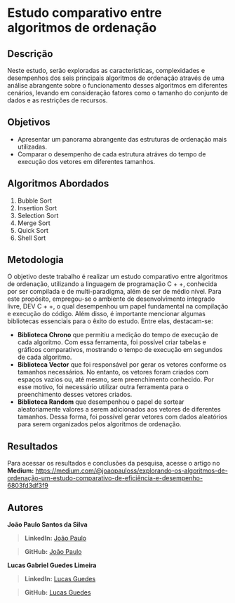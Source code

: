 # Estudo comparativo entre algoritmos de ordenação

## Descrição
Neste estudo, serão exploradas as características, complexidades e desempenhos dos seis principais algoritmos de ordenação através de uma análise abrangente sobre o funcionamento desses algoritmos em diferentes cenários, levando em consideração fatores como o tamanho do conjunto de dados e as restrições de recursos.

## Objetivos
- Apresentar um panorama abrangente das estruturas de ordenação mais utilizadas.
- Comparar o desempenho de cada estrutura atráves do tempo de execução dos vetores em diferentes tamanhos.

## Algoritmos Abordados
1. Bubble Sort
2. Insertion Sort
3. Selection Sort
4. Merge Sort
5. Quick Sort
6. Shell Sort

## Metodologia
O objetivo deste trabalho é realizar um estudo comparativo entre algoritmos de ordenação, utilizando a linguagem de programação C + +, conhecida por ser compilada e de multi-paradigma, além de ser de médio nível. Para este propósito, empregou-se o ambiente de desenvolvimento integrado livre, DEV C + +, o qual desempenhou um papel fundamental na compilação e execução do código.
Além disso, é importante mencionar algumas bibliotecas essenciais para o êxito do estudo. Entre elas, destacam-se:
- **Biblioteca Chrono** que permitiu a medição do tempo de execução de cada algoritmo. Com essa ferramenta, foi possível criar tabelas e gráficos comparativos, mostrando o tempo de execução em segundos de cada algoritmo.
- **Biblioteca Vector** que foi responsável por gerar os vetores conforme os tamanhos necessários. No entanto, os vetores foram criados com espaços vazios ou, até mesmo, sem preenchimento conhecido. Por esse motivo, foi necessário utilizar outra ferramenta para o preenchimento desses vetores criados.
- **Biblioteca Random** que desempenhou o papel de sortear aleatoriamente valores a serem adicionados aos vetores de diferentes tamanhos. Dessa forma, foi possível gerar vetores com dados aleatórios para serem organizados pelos algoritmos de ordenação.


## Resultados
Para acessar os resultados e conclusões da pesquisa, acesse o artigo no **Medium:** https://medium.com/@joaopauloss/explorando-os-algoritmos-de-ordenação-um-estudo-comparativo-de-eficiência-e-desempenho-6803fd3df3f9

## Autores
**João Paulo Santos da Silva**
>**Linkedln:** [João Paulo](https://www.linkedin.com/in/jo%C3%A3opaulosantos/)

>**GitHub:** [João Paulo](https://github.com/joaopaulooss)

**Lucas Gabriel Guedes Limeira**
>**Linkedln:** [Lucas Guedes](https://www.linkedin.com/in/lucas-gabriel-guedes/)

>**GitHub:** [Lucas Guedes](https://github.com/LucasGuedes-s)

